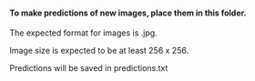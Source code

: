 #### To make predictions of new images, place them in this folder.

The expected format for images is .jpg.

Image size is expected to be at least 256 x 256.

Predictions will be saved in predictions.txt